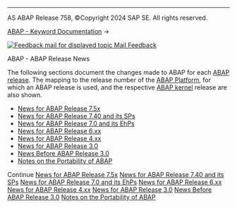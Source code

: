   

* * *

AS ABAP Release 758, ©Copyright 2024 SAP SE. All rights reserved.

[ABAP - Keyword Documentation](javascript:call_link\('abenabap.htm'\)) → 

 [![](Mail.gif?object=Mail.gif "Feedback mail for displayed topic") Mail Feedback](mailto:f1_help@sap.com?subject=Feedback%20on%20ABAP%20Documentation&body=Document:%20ABAP%20-%20ABAP%20Release%20News%2C%20ABENNEWS%2C%20758%0D%0A%0D%0AError:%0D%0A%0D%0A%0D%0A%0D%0ASuggestion%20for%20improvement:)

ABAP - ABAP Release News

The following sections document the changes made to ABAP for each [ABAP release](javascript:call_link\('abenabap_release_glosry.htm'\) "Glossary Entry"). The mapping to the release number of the [ABAP Platform](javascript:call_link\('abenabap_platform_glosry.htm'\) "Glossary Entry"), for which an ABAP release is used, and the respective [ABAP kernel](javascript:call_link\('abenkernel_glosry.htm'\) "Glossary Entry") release are also shown.

-   [News for ABAP Release 7.5x](javascript:call_link\('abennews-75.htm'\))
-   [News for ABAP Release 7.40 and its SPs](javascript:call_link\('abennews-740.htm'\))
-   [News for ABAP Release 7.0 and its EhPs](javascript:call_link\('abennews-70_ehps.htm'\))
-   [News for ABAP Release 6.xx](javascript:call_link\('abennews-6.htm'\))
-   [News for ABAP Release 4.xx](javascript:call_link\('abennews-4.htm'\))
-   [News for ABAP Release 3.0](javascript:call_link\('abennews-30.htm'\))
-   [News Before ABAP Release 3.0](javascript:call_link\('abennews-21.htm'\))
-   [Notes on the Portability of ABAP](javascript:call_link\('abenportability.htm'\))

Continue
[News for ABAP Release 7.5x](javascript:call_link\('abennews-75.htm'\))
[News for ABAP Release 7.40 and its SPs](javascript:call_link\('abennews-740.htm'\))
[News for ABAP Release 7.0 and its EhPs](javascript:call_link\('abennews-70_ehps.htm'\))
[News for ABAP Release 6.xx](javascript:call_link\('abennews-6.htm'\))
[News for ABAP Release 4.xx](javascript:call_link\('abennews-4.htm'\))
[News for ABAP Release 3.0](javascript:call_link\('abennews-30.htm'\))
[News Before ABAP Release 3.0](javascript:call_link\('abennews-21.htm'\))
[Notes on the Portability of ABAP](javascript:call_link\('abenportability.htm'\))